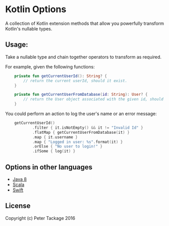 # Kotlin Options

A collection of Kotlin extension methods that allow you powerfully transform Kotlin's nullable types.

## Usage:

Take a nullable type and chain together operators to transform as required.

For example, given the following functions:
```Kotlin
    private fun getCurrentUserId(): String? {
        // return the current userId, should it exist.
    }

    private fun getCurrentUserFromDatabase(id: String): User? {
        // return the User object associated with the given id, should it exist.
    }
```
You could perform an action to log the user's name or an error message:
``` Kotlin
    getCurrentUserId()
            .filter { it.isNotEmpty() && it != "Invalid Id" }
            .flatMap { getCurrentUserFromDatabase(it) }
            .map { it.username }
            .map { "Logged in user: %s".format(it) }
            .orElse { "No user to login!" }
            .ifSome { log(it) }
```

## Options in other languages

* [Java 8](https://docs.oracle.com/javase/8/docs/api/java/util/Optional.html)
* [Scala](http://www.scala-lang.org/api/2.7.4/scala/Option.html)
* [Swift](https://developer.apple.com/library/ios/documentation/Swift/Conceptual/Swift_Programming_Language/OptionalChaining.html)

## License

Copyright (c) Peter Tackage 2016

